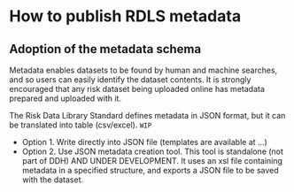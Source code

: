 # How to publish RDLS metadata

## Adoption of the metadata schema

Metadata enables datasets to be found by human and machine searches, and so users can easily identify the dataset contents. It is strongly encouraged that any risk dataset being uploaded online has metadata prepared and uploaded with it.

The Risk Data Library Standard defines metadata in JSON format, but it can be translated into table (csv/excel). `WIP`

- Option 1. Write directly into JSON file (templates are available at ...)
- Option 2. Use JSON metadata creation tool. This tool is standalone (not part of DDH) AND UNDER DEVELOPMENT. It uses an xsl file containing metadata in a specified structure, and exports a JSON file to be saved with the dataset.
